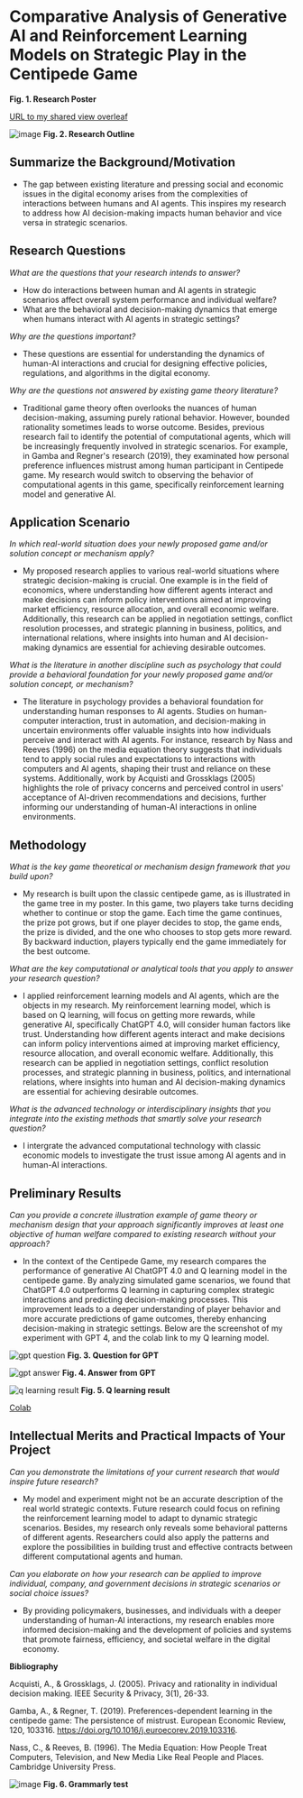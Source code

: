 # Comparative Analysis of Generative AI and Reinforcement Learning Models on Strategic Play in the Centipede Game


**Fig. 1. Research Poster**

[URL to my shared view overleaf ](https://www.overleaf.com/read/xqmhntdkcsjb#0b18c9)

![image](https://github.com/Rising-Stars-by-Sunshine/COMPSCI206_Jiahe_Liu/assets/124045985/a36a79c5-e9f2-4e0c-af3b-6cf458cf4e64)
**Fig. 2. Research Outline**

## Summarize the Background/Motivation

- The gap between existing literature and pressing social and economic issues in the digital economy arises from the complexities of interactions between humans and AI agents. This inspires my research to address how AI decision-making impacts human behavior and vice versa in strategic scenarios.

## Research Questions

*What are the questions that your research intends to answer?*

- How do interactions between human and AI agents in strategic scenarios affect overall system performance and individual welfare?
- What are the behavioral and decision-making dynamics that emerge when humans interact with AI agents in strategic settings?

*Why are the questions important?*

- These questions are essential for understanding the dynamics of human-AI interactions and crucial for designing effective policies, regulations, and algorithms in the digital economy.

*Why are the questions not answered by existing game theory literature?*

- Traditional game theory often overlooks the nuances of human decision-making, assuming purely rational behavior. However, bounded rationality sometimes leads to worse outcome. Besides, previous research fail to identify the potential of computational agents, which will be increasingly frequently involved in strategic scenarios. For example, in Gamba and Regner's research (2019), they examinated how personal preference influences mistrust among human participant in Centipede game. My research would switch to observing the behavior of computational agents in this game, specifically reinforcement learning model and generative AI.

## Application Scenario

*In which real-world situation does your newly proposed game and/or solution concept or mechanism apply?*

- My proposed research applies to various real-world situations where strategic decision-making is crucial. One example is in the field of economics, where understanding how different agents interact and make decisions can inform policy interventions aimed at improving market efficiency, resource allocation, and overall economic welfare. Additionally, this research can be applied in negotiation settings, conflict resolution processes, and strategic planning in business, politics, and international relations, where insights into human and AI decision-making dynamics are essential for achieving desirable outcomes.

*What is the literature in another discipline such as psychology that could provide a behavioral foundation for your newly proposed game and/or solution concept, or mechanism?*

- The literature in psychology provides a behavioral foundation for understanding human responses to AI agents. Studies on human-computer interaction, trust in automation, and decision-making in uncertain environments offer valuable insights into how individuals perceive and interact with AI agents. For instance, research by Nass and Reeves (1996) on the media equation theory suggests that individuals tend to apply social rules and expectations to interactions with computers and AI agents, shaping their trust and reliance on these systems. Additionally, work by Acquisti and Grossklags (2005) highlights the role of privacy concerns and perceived control in users' acceptance of AI-driven recommendations and decisions, further informing our understanding of human-AI interactions in online environments.

## Methodology

*What is the key game theoretical or mechanism design framework that you build upon?*

- My research is built upon the classic centipede game, as is illustrated in the game tree in my poster. In this game, two players take turns deciding whether to continue or stop the game. Each time the game continues, the prize pot grows, but if one player decides to stop, the game ends, the prize is divided, and the one who chooses to stop gets more reward. By backward induction, players typically end the game immediately for the best outcome.

*What are the key computational or analytical tools that you apply to answer your research question?*

- I applied reinforcement learning models and AI agents, which are the objects in my research. My reinforcement learning model, which is based on Q learning, will focus on getting more rewards, while generative AI, specifically ChatGPT 4.0, will consider human factors like trust. Understanding how different agents interact and make decisions can inform policy interventions aimed at improving market efficiency, resource allocation, and overall economic welfare. Additionally, this research can be applied in negotiation settings, conflict resolution processes, and strategic planning in business, politics, and international relations, where insights into human and AI decision-making dynamics are essential for achieving desirable outcomes.

*What is the advanced technology or interdisciplinary insights that you integrate into the existing methods that smartly solve your research question?*

- I intergrate the advanced computational technology with classic economic models to investigate the trust issue among AI agents and in human-AI interactions.

## Preliminary Results

*Can you provide a concrete illustration example of game theory or mechanism design that your approach significantly improves at least one objective of human welfare compared to existing research without your approach?*

- In the context of the Centipede Game, my research compares the performance of generative AI ChatGPT 4.0 and Q learning model in the centipede game. By analyzing simulated game scenarios, we found that ChatGPT 4.0 outperforms Q learning in capturing complex strategic interactions and predicting decision-making processes. This improvement leads to a deeper understanding of player behavior and more accurate predictions of game outcomes, thereby enhancing decision-making in strategic settings. Below are the screenshot of my experiment with GPT 4, and the colab link to my Q learning model.

![gpt question](https://github.com/Rising-Stars-by-Sunshine/COMPSCI206_Jiahe_Liu/assets/124045985/747b082c-c006-4797-b9dc-93c527ed7179)
**Fig. 3. Question for GPT**


![gpt answer](https://github.com/Rising-Stars-by-Sunshine/COMPSCI206_Jiahe_Liu/assets/124045985/a21a69cb-913f-42d4-8609-dcf60c32c860)
**Fig. 4. Answer from GPT**

![q learning result](https://github.com/Rising-Stars-by-Sunshine/COMPSCI206_Jiahe_Liu/assets/124045985/6fc8455a-4723-43ae-9f17-a3c28610e360)
**Fig. 5. Q learning result**

[Colab](https://colab.research.google.com/drive/1wFoMbtwd9U5mJ26s0nzbOXEsWmb_vU7P?usp=sharing)


## Intellectual Merits and Practical Impacts of Your Project

*Can you demonstrate the limitations of your current research that would inspire future research?*

- My model and experiment might not be an accurate description of the real world strategic contexts. Future research could focus on refining the reinforcement learning model to adapt to dynamic strategic scenarios. Besides, my research only reveals some behavioral patterns of different agents. Researchers could also apply the patterns and explore the possibilities in building trust and effective contracts between different computational agents and human.

*Can you elaborate on how your research can be applied to improve individual, company, and government decisions in strategic scenarios or social choice issues?*

- By providing policymakers, businesses, and individuals with a deeper understanding of human-AI interactions, my research enables more informed decision-making and the development of policies and systems that promote fairness, efficiency, and societal welfare in the digital economy.

**Bibliography**

Acquisti, A., & Grossklags, J. (2005). Privacy and rationality in individual decision making. IEEE Security & Privacy, 3(1), 26-33.

Gamba, A., & Regner, T. (2019). Preferences-dependent learning in the centipede game: The persistence of mistrust. European Economic Review, 120, 103316. https://doi.org/10.1016/j.euroecorev.2019.103316.

Nass, C., & Reeves, B. (1996). The Media Equation: How People Treat Computers, Television, and New Media Like Real People and Places. Cambridge University Press.


![image](https://github.com/Rising-Stars-by-Sunshine/COMPSCI206_Jiahe_Liu/assets/124045985/b3393444-2217-44f3-bab0-d1c193e5bfd9)
**Fig. 6. Grammarly test**
